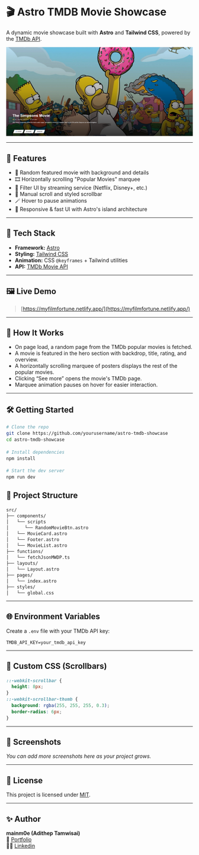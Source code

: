 # 🎬 Astro TMDB Movie Showcase

A dynamic movie showcase built with **Astro** and **Tailwind CSS**, powered by the [TMDb API](https://www.themoviedb.org/documentation/api).

![Hero Screenshot](./readmeexample.png)

---

## 🚀 Features

- 🎥 Random featured movie with background and details
- 🎞️ Horizontally scrolling "Popular Movies" marquee
- 🔎 Filter UI by streaming service (Netflix, Disney+, etc.)
- 🧭 Manual scroll and styled scrollbar
- 🪄 Hover to pause animations
- 📱 Responsive & fast UI with Astro's island architecture

---

## 🔧 Tech Stack

- **Framework:** [Astro](https://astro.build/)
- **Styling:** [Tailwind CSS](https://tailwindcss.com/)
- **Animation:** CSS `@keyframes` + Tailwind utilities
- **API:** [TMDb Movie API](https://developers.themoviedb.org/3)

---

## 🖼️ Live Demo

> [https://myfilmfortune.netlify.app/](https://myfilmfortune.netlify.app/)

---

## 🧠 How It Works

- On page load, a random page from the TMDb popular movies is fetched.
- A movie is featured in the hero section with backdrop, title, rating, and overview.
- A horizontally scrolling marquee of posters displays the rest of the popular movies.
- Clicking “See more” opens the movie's TMDb page.
- Marquee animation pauses on hover for easier interaction.

---

## 🛠️ Getting Started

```bash
# Clone the repo
git clone https://github.com/yourusername/astro-tmdb-showcase
cd astro-tmdb-showcase

# Install dependencies
npm install

# Start the dev server
npm run dev

```

## 📁 Project Structure

```
src/
├── components/
│   └── scripts
│      └── RandomMovieBtn.astro
│   └── MovieCard.astro
│   └── Footer.astro
│   └── MovieList.astro
├── functions/
│   └── fetchJsonMWDP.ts
├── layouts/
│   └── Layout.astro
├── pages/
│   └── index.astro
├── styles/
│   └── global.css

```

---

## 🌐 Environment Variables

Create a `.env` file with your TMDb API key:

```
TMDB_API_KEY=your_tmdb_api_key
```

---

## 🧼 Custom CSS (Scrollbars)

```css
::-webkit-scrollbar {
  height: 8px;
}
::-webkit-scrollbar-thumb {
  background: rgba(255, 255, 255, 0.3);
  border-radius: 6px;
}
```

---

## 📸 Screenshots

_You can add more screenshots here as your project grows._

---

## 📄 License

This project is licensed under [MIT](./LICENSE).

---

## ✨ Author

**mainm0e (Adithep Tamwisai)**  
🔗 [Portfolio](https://mainm0e.netlify.app/fi/)  
👨‍💻 [Linkedin](https://www.linkedin.com/in/adithep-tamwisai-3b0a7525b/)  
